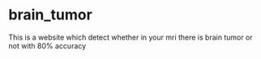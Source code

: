 # brain_tumor

This is a website which detect whether in your mri there is brain tumor or not with 80% accuracy
